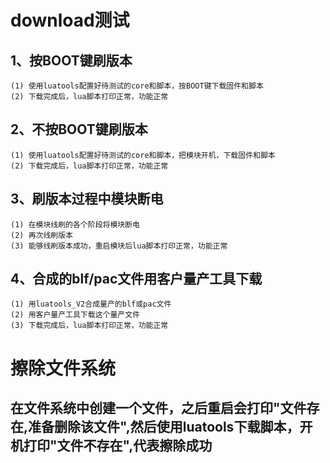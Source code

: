 # download测试
## 1、按BOOT键刷版本
    (1) 使用luatools配置好待测试的core和脚本，按BOOT键下载固件和脚本
    (2) 下载完成后，lua脚本打印正常，功能正常
## 2、不按BOOT键刷版本
    (1) 使用luatools配置好待测试的core和脚本，把模块开机，下载固件和脚本
    (2) 下载完成后，lua脚本打印正常，功能正常
## 3、刷版本过程中模块断电
    (1) 在模块线刷的各个阶段将模块断电
    (2) 再次线刷版本
    (3) 能够线刷版本成功，重启模块后lua脚本打印正常，功能正常
## 4、合成的blf/pac文件用客户量产工具下载
    (1) 用luatools_V2合成量产的blf或pac文件
    (2) 用客户量产工具下载这个量产文件
    (3) 下载完成后，lua脚本打印正常，功能正常

# 擦除文件系统
## 在文件系统中创建一个文件，之后重启会打印"文件存在,准备删除该文件",然后使用luatools下载脚本，开机打印"文件不存在",代表擦除成功
